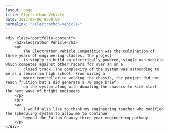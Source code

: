 ```yaml
---
layout: page
title: Electrathon Vehicle
date: 2017-09-06 8:00:00
permalink: "/electrathon-vehicle/"
---
```


<section class="portfolio-page" style="background-image: url(/assets/img/portfolio/electrathon-vehicle/display.jpg);">

    <div class="portfolio-content">
        <h3>Electrathon Vehicle</h3>
        <p>
            The Electrathon Vehicle Competition was the culmination of three years of engineering classes. The project
            is simply to build an electrically powered, single man vehicle which competes against other racers for over an on a
            closed track. The complexity of the system was astounding to me as a senior in high school. From wiring a
            motor controller to welding the chassis, the project did not reach fruition but I did generate a 70 page brief
            on the system along with donating the chassis to kick start the next wave of bright engineers.
        </p>
        <br>
        <p>
            I would also like to thank my engineering teacher who modified the scheduling system to allow me to continue
            beyond the Fulton County three year engineering pathway.
        </p>
    </div>

</section>